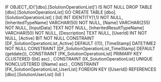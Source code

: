 ﻿
 IF OBJECT_ID('[dbo].[SolutionOperationList]') IS NOT NULL 
 DROP TABLE [dbo].[SolutionOperationList] 
 GO
 CREATE TABLE [dbo].[SolutionOperationList] ( 
 [Id]                       INT              IDENTITY(1,1)          NOT NULL,
 [InheritedTypeName]        VARCHAR(50)                             NOT NULL,
 [Name]                     VARCHAR(255)                            NOT NULL,
 [InputData]                TEXT                                    NOT NULL,
 [InheritedResultTypeName]  VARCHAR(50)                             NOT NULL,
 [Description]              TEXT                                        NULL,
 [UserId]                   INT                                     NOT NULL,
 [Active]                   BIT                                     NOT NULL  CONSTRAINT [DF_SolutionOperationList_Active] DEFAULT ((1)),
 [TimeStamp]                DATETIME2                               NOT NULL  CONSTRAINT [DF_SolutionOperationList_TimeStamp] DEFAULT (getdate()),
 CONSTRAINT   [PK_SolutionOperationList]  PRIMARY KEY CLUSTERED    ([Id] asc) ,
 CONSTRAINT   [IX_SolutionOperationList]  UNIQUE      NONCLUSTERED ([Name] asc) ,
 CONSTRAINT [FK_SolutionOperationList_UserList] FOREIGN KEY ([UserId]) REFERENCES [dbo].[SolutionUserList] (Id) )
 
 